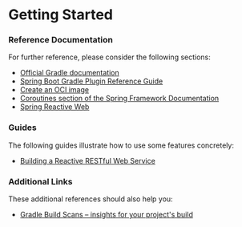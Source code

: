 # Getting Started

### Reference Documentation
For further reference, please consider the following sections:

* [Official Gradle documentation](https://docs.gradle.org)
* [Spring Boot Gradle Plugin Reference Guide](https://docs.spring.io/spring-boot/docs/2.5.13/gradle-plugin/reference/html/)
* [Create an OCI image](https://docs.spring.io/spring-boot/docs/2.5.13/gradle-plugin/reference/html/#build-image)
* [Coroutines section of the Spring Framework Documentation](https://docs.spring.io/spring/docs/5.3.19/spring-framework-reference/languages.html#coroutines)
* [Spring Reactive Web](https://docs.spring.io/spring-boot/docs/2.5.13/reference/htmlsingle/#web.reactive)

### Guides
The following guides illustrate how to use some features concretely:

* [Building a Reactive RESTful Web Service](https://spring.io/guides/gs/reactive-rest-service/)

### Additional Links
These additional references should also help you:

* [Gradle Build Scans – insights for your project's build](https://scans.gradle.com#gradle)

